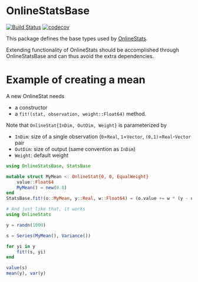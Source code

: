 # OnlineStatsBase

[![Build Status](https://travis-ci.org/joshday/OnlineStatsBase.jl.svg?branch=master)](https://travis-ci.org/joshday/OnlineStatsBase.jl)
[![codecov](https://codecov.io/gh/joshday/OnlineStatsBase.jl/branch/master/graph/badge.svg)](https://codecov.io/gh/joshday/OnlineStatsBase.jl)


This package defines the base types used by [OnlineStats](https://github.com/joshday/OnlineStats.jl).

Extending functionality of OnlineStats should be accomplished through OnlineStatsBase and can thus avoid the extra dependencies.

# Example of creating a mean

A new OnlineStat needs
- a constructor
- a `fit!(stat, observation, weight::Float64)` method.

Note that `OnlineStat{InDim, OutDim, Weight}` is parameterized by
- `InDim`: size of a single observation (`0`=`Real`, `1`=`Vector`, `(0,1)`=`Real`-`Vector` pair
- `OutDim`: size of output (same convention as `InDim`)
- `Weight`: default weight

```julia
using OnlineStatsBase, StatsBase

mutable struct MyMean <: OnlineStat{0, 0, EqualWeight}
    value::Float64
    MyMean() = new(0.0)
end
StatsBase.fit!(o::MyMean, y::Real, w::Float64) = (o.value += w * (y - o.value))

# And just like that, it works
using OnlineStats

y = randn(1000)

s = Series(MyMean(), Variance())

for yi in y
    fit!(s, yi)
end

value(s)
mean(y), var(y)
```
